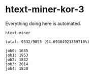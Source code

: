 # htext-miner-kor-3

Everything doing here is automated.

```
htext-miner

total: 9332/9855 (94.69304921359716%)

job0: 1685
job1: 1953
job2: 1842
job3: 2014
job4: 1838
```